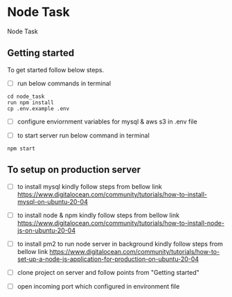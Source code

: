 # Node Task

Node Task

## Getting started

To get started follow below steps.

- [ ] run below commands in terminal

```
cd node_task
run npm install
cp .env.example .env
```
- [ ] configure enviornment variables for mysql & aws s3 in .env file

- [ ] to start server run below command in terminal

```
npm start
```


## To setup on production server
- [ ] to install mysql kindly follow steps from bellow link
https://www.digitalocean.com/community/tutorials/how-to-install-mysql-on-ubuntu-20-04

- [ ] to install node & npm kindly follow steps from bellow link
https://www.digitalocean.com/community/tutorials/how-to-install-node-js-on-ubuntu-20-04

- [ ] to install pm2 to run node server in background kindly follow steps from bellow link
https://www.digitalocean.com/community/tutorials/how-to-set-up-a-node-js-application-for-production-on-ubuntu-20-04

- [ ] clone project on server and follow points from "Getting started"
- [ ] open incoming port which configured in environment file
